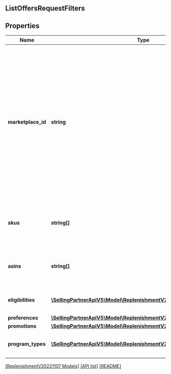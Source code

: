 ## ListOffersRequestFilters

## Properties

Name | Type | Description | Notes
------------ | ------------- | ------------- | -------------
**marketplace_id** | **string** | The marketplace identifier. The supported marketplaces for both sellers and vendors are US, CA, ES, UK, FR, IT, IN, DE and JP. The supported marketplaces for vendors only are BR, AU, MX, AE and NL. Refer to [Marketplace IDs](https://developer-docs.amazon.com/sp-api/docs/marketplace-ids) to find the identifier for the marketplace. |
**skus** | **string[]** | A list of SKUs to filter. This filter is only supported for sellers and not for vendors. | [optional]
**asins** | **string[]** | A list of Amazon Standard Identification Numbers (ASINs). | [optional]
**eligibilities** | [**\SellingPartnerApiV5\Model\ReplenishmentV20221107\EligibilityStatus[]**](EligibilityStatus.md) | A list of eligibilities associated with an offer. | [optional]
**preferences** | [**\SellingPartnerApiV5\Model\ReplenishmentV20221107\Preference**](Preference.md) |  | [optional]
**promotions** | [**\SellingPartnerApiV5\Model\ReplenishmentV20221107\Promotion**](Promotion.md) |  | [optional]
**program_types** | [**\SellingPartnerApiV5\Model\ReplenishmentV20221107\ProgramType[]**](ProgramType.md) | A list of replenishment program types. |

[[ReplenishmentV20221107 Models]](../) [[API list]](../../Api) [[README]](../../../README.md)
